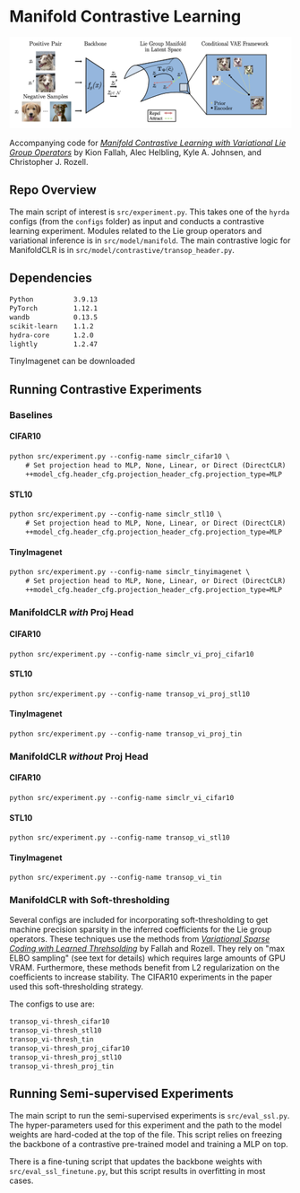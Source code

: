 # Manifold Contrastive Learning

![Intro Figure](assets/manifoldclr_intro.png)

Accompanying code for [*Manifold Contrastive Learning with Variational Lie Group Operators*](https://arxiv.org/abs/2306.13544) by Kion Fallah, Alec Helbling, Kyle A. Johnsen, and Christopher J. Rozell.  

## Repo Overview

The main script of interest is `src/experiment.py`. This takes one of the `hyrda` configs (from the `configs` folder) as input and conducts a contrastive learning experiment. Modules related to the Lie group operators and variational inference is in `src/model/manifold`. The main contrastive logic for ManifoldCLR is in `src/model/contrastive/transop_header.py`.

## Dependencies

```
Python          3.9.13
PyTorch         1.12.1
wandb           0.13.5
scikit-learn    1.1.2
hydra-core      1.2.0
lightly         1.2.47
```

TinyImagenet can be downloaded

## Running Contrastive Experiments

### Baselines
#### CIFAR10
```
python src/experiment.py --config-name simclr_cifar10 \
    # Set projection head to MLP, None, Linear, or Direct (DirectCLR)
    ++model_cfg.header_cfg.projection_header_cfg.projection_type=MLP
```

#### STL10
```
python src/experiment.py --config-name simclr_stl10 \
    # Set projection head to MLP, None, Linear, or Direct (DirectCLR)
    ++model_cfg.header_cfg.projection_header_cfg.projection_type=MLP
```

#### TinyImagenet
```
python src/experiment.py --config-name simclr_tinyimagenet \
    # Set projection head to MLP, None, Linear, or Direct (DirectCLR)
    ++model_cfg.header_cfg.projection_header_cfg.projection_type=MLP
```

### ManifoldCLR *with* Proj Head
#### CIFAR10
```
python src/experiment.py --config-name simclr_vi_proj_cifar10
```

#### STL10
```
python src/experiment.py --config-name transop_vi_proj_stl10
```

#### TinyImagenet
```
python src/experiment.py --config-name transop_vi_proj_tin
```

### ManifoldCLR *without* Proj Head
#### CIFAR10
```
python src/experiment.py --config-name simclr_vi_cifar10
```

#### STL10
```
python src/experiment.py --config-name transop_vi_stl10
```

#### TinyImagenet
```
python src/experiment.py --config-name transop_vi_tin
```

### ManifoldCLR with Soft-thresholding
Several configs are included for incorporating soft-thresholding to get machine precision sparsity in the inferred coefficients for the Lie group operators. These techniques use the methods from [*Variational Sparse Coding with Learned Threhsolding*](https://arxiv.org/abs/2205.03665) by Fallah and Rozell. They rely on "max ELBO sampling" (see text for details) which requires large amounts of GPU VRAM. Furthermore, these methods benefit from L2 regularization on the coefficients to increase stability. The CIFAR10 experiments in the paper used this soft-thresholding strategy.

The configs to use are:
```
transop_vi-thresh_cifar10
transop_vi-thresh_stl10
transop_vi-thresh_tin
transop_vi-thresh_proj_cifar10
transop_vi-thresh_proj_stl10
transop_vi-thresh_proj_tin
```


## Running Semi-supervised Experiments

The main script to run the semi-supervised experiments is `src/eval_ssl.py`. The hyper-parameters used for this experiment and the path to the model weights are hard-coded at the top of the file. This script relies on freezing the backbone of a contrastive pre-trained model and training a MLP on top.

There is a fine-tuning script that updates the backbone weights with `src/eval_ssl_finetune.py`, but this script results in overfitting in most cases.